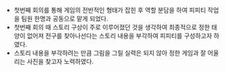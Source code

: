 * 첫번째 회의를 통해 게임의 전반적인 형태가 잡힌 후 역할 분담을 하여 피피티 작업을 팀원 한명과 공동으로 맡게 되었다.
* 첫번째 회의 때 스토리 구상이 주로 이루어졌던 것을 생각하여 
  최종적으로 정한 태양이 없어져 전구를 찾아나선다는 스토리 내용을 부각하여 피피티를 구성하고자 하였다.
* 스토리 내용을 부각하려는 만큼 그림을 그릴 실력은 되지 않아 정한 게임과 잘 어울리는 사진을 찾고자 노력하였다.
